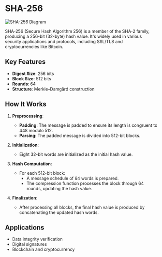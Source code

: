 # SHA-256

![SHA-256 Diagram](https://www.researchgate.net/profile/Abdellah-Touhafi/publication/253647656/figure/fig3/AS:297457727406080@1447941743454/Organization-of-the-secure-hash-algorithm-SHA-256-implementation.png)

SHA-256 (Secure Hash Algorithm 256) is a member of the SHA-2 family, producing a 256-bit (32-byte) hash value. It's widely used in various security applications and protocols, including SSL/TLS and cryptocurrencies like Bitcoin.

## Key Features

- **Digest Size**: 256 bits
- **Block Size**: 512 bits
- **Rounds**: 64
- **Structure**: Merkle–Damgård construction

## How It Works

1. **Preprocessing**:
   - **Padding**: The message is padded to ensure its length is congruent to 448 modulo 512.
   - **Parsing**: The padded message is divided into 512-bit blocks.

2. **Initialization**:
   - Eight 32-bit words are initialized as the initial hash value.

3. **Hash Computation**:
   - For each 512-bit block:
     - A message schedule of 64 words is prepared.
     - The compression function processes the block through 64 rounds, updating the hash value.

4. **Finalization**:
   - After processing all blocks, the final hash value is produced by concatenating the updated hash words.

## Applications

- Data integrity verification
- Digital signatures
- Blockchain and cryptocurrency
